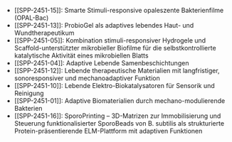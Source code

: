 - [[SPP-2451-15]]: Smarte Stimuli-responsive opaleszente Bakterienfilme (OPAL-Bac)
- [[SPP-2451-13]]: ProbioGel als adaptives lebendes Haut- und Wundtherapeutikum
- [[SPP-2451-05]]: Kombination stimuli-responsiver Hydrogele und Scaffold-unterstützter mikrobieller Biofilme für die selbstkontrollierte katalytische Aktivität eines mikrobiellen Blatts
- [[SPP-2451-04]]: Adaptive Lebende Samenbeschichtungen
- [[SPP-2451-12]]: Lebende therapeutische Materialien mit langfristiger, sonoresponsiver und mechanoadaptiver Funktion
- [[SPP-2451-10]]: Lebende Elektro-Biokatalysatoren für Sensorik und Reinigung
- [[SPP-2451-01]]: Adaptive Biomaterialien durch mechano-modulierende Bakterien
- [[SPP-2451-16]]: SporoPrinting – 3D-Matrizen zur Immobilisierung und Steuerung funktionalisierter SporoBeads von B. subtilis als strukturierte Protein-präsentierende ELM-Plattform mit adaptiven Funktionen
